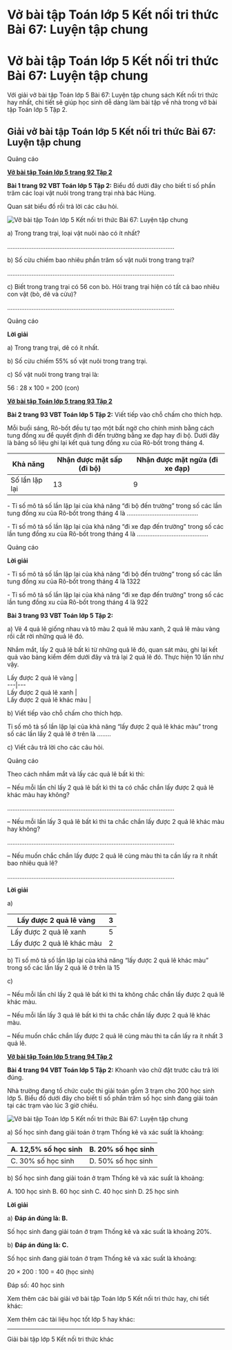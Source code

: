 # Vở bài tập Toán lớp 5 Kết nối tri thức Bài 67: Luyện tập chung

# Vở bài tập Toán lớp 5 Kết nối tri thức Bài 67: Luyện tập chung

Với giải vở bài tập Toán lớp 5 Bài 67: Luyện tập chung sách Kết nối tri thức hay nhất, chi tiết sẽ giúp học sinh dễ dàng làm bài tập về nhà trong vở bài tập Toán lớp 5 Tập 2.

## Giải vở bài tập Toán lớp 5 Kết nối tri thức Bài 67: Luyện tập chung

Quảng cáo

[**Vở bài tập Toán lớp 5 trang 92 Tập 2**](https://vietjack.com/vbt-toan-5-kn/vbt-toan-lop-5-trang-92-tap-2.jsp)

**Bài 1 trang 92 VBT Toán lớp 5 Tập 2:** Biểu đồ dưới đây cho biết tỉ số phần trăm các loại vật nuôi trong trang trại nhà bác Hùng.

Quan sát biểu đồ rồi trả lời các câu hỏi. 

![Vở bài tập Toán lớp 5 Kết nối tri thức Bài 67: Luyện tập chung](https://vietjack.com/vbt-toan-5-kn/images/bai-67-luyen-tap-chung-265761.PNG)

a) Trong trang trại, loại vật nuôi nào có ít nhất? 

……………………………………………………………………………………

b) Số cừu chiếm bao nhiêu phần trăm số vật nuôi trong trang trại? 

……………………………………………………………………………………

c) Biết trong trang trại có 56 con bò. Hỏi trang trại hiện có tất cả bao nhiêu con vật (bò, dê và cừu)?

……………………………………………………………………………………

Quảng cáo

**Lời giải**

a) Trong trang trại, dê có ít nhất.

b) Số cừu chiếm 55% số vật nuôi trong trang trại.

c) Số vật nuôi trong trang trại là:

56 : 28 x 100 = 200 (con)

[**Vở bài tập Toán lớp 5 trang 93 Tập 2**](https://vietjack.com/vbt-toan-5-kn/vbt-toan-lop-5-trang-93-tap-2.jsp)

**Bài 2 trang 93 VBT Toán lớp 5 Tập 2:** Viết tiếp vào chỗ chấm cho thích hợp. 

Mỗi buổi sáng, Rô-bốt đều tự tạo một bất ngờ cho chính minh bằng cách tung đồng xu để quyết định đi đến trường bằng xe đạp hay đi bộ. Dưới đây là bảng số liệu ghi lại kết quả tung đồng xu của Rô-bốt trong tháng 4. 

Khả năng |  Nhận được mặt sấp (đi bộ) |  Nhận được mặt ngửa (đi xe đạp)  
---|---|---  
Số lần lặp lại |  13 |  9  
  
\- Tỉ số mô tả số lần lặp lại của khả năng “đi bộ đến trường” trong số các lần tung đồng xu của Rô-bốt trong tháng 4 là …………………………………..

\- Tỉ số mô tả số lần lặp lại của khả năng “đi xe đạp đến trường" trong số các lần tung đồng xu của Rô-bốt trong tháng 4 là …………………………………..

Quảng cáo

**Lời giải**

\- Tỉ số mô tả số lần lặp lại của khả năng “đi bộ đến trường” trong số các lần tung đồng xu của Rô-bốt trong tháng 4 là 1322

\- Tỉ số mô tả số lần lặp lại của khả năng “đi xe đạp đến trường" trong số các lần tung đồng xu của Rô-bốt trong tháng 4 là 922

**Bài 3 trang 93 VBT Toán lớp 5 Tập 2:**

a) Vẽ 4 quả lê giống nhau và tô màu 2 quả lê màu xanh, 2 quả lê màu vàng rồi cắt rời những quả lê đó. 

Nhắm mắt, lấy 2 quả lê bất kì từ những quả lê đó, quan sát màu, ghi lại kết quả vào bảng kiểm đếm dưới đây và trả lại 2 quả lê đó. Thực hiện 10 lần như vậy. 

Lấy được 2 quả lê vàng |   
---|---  
Lấy được 2 quả lê xanh |   
Lấy được 2 quả lê khác màu |   
  
b) Viết tiếp vào chỗ chấm cho thích hợp. 

Tỉ số mô tả số lần lặp lại của khả năng “lấy được 2 quả lê khác màu” trong số các lần lấy 2 quả lê ở trên là ........ 

c) Viết câu trả lời cho các câu hỏi. 

Quảng cáo

Theo cách nhắm mắt và lấy các quả lê bất kì thì: 

– Nếu mỗi lần chỉ lấy 2 quả lê bất kì thì ta có chắc chắn lấy được 2 quả lê khác màu hay không? 

……………………………………………………………………………………

– Nếu mỗi lần lấy 3 quả lê bất kì thì ta chắc chắn lấy được 2 quả lê khác màu hay không? 

……………………………………………………………………………………

– Nếu muốn chắc chắn lấy được 2 quả lê cùng màu thì ta cần lấy ra ít nhất bao nhiêu quả lê?

……………………………………………………………………………………

**Lời giải**

a)

Lấy được 2 quả lê vàng | 3  
---|---  
Lấy được 2 quả lê xanh | 5  
Lấy được 2 quả lê khác màu | 2  
  
b) Tỉ số mô tả số lần lặp lại của khả năng “lấy được 2 quả lê khác màu” trong số các lần lấy 2 quả lê ở trên là 15

c)

– Nếu mỗi lần chỉ lấy 2 quả lê bất kì thì ta không chắc chắn lấy được 2 quả lê khác màu.

– Nếu mỗi lần lấy 3 quả lê bất kì thì ta chắc chắn lấy được 2 quả lê khác màu.

– Nếu muốn chắc chắn lấy được 2 quả lê cùng màu thì ta cần lấy ra ít nhất 3 quả lê.

[**Vở bài tập Toán lớp 5 trang 94 Tập 2**](https://vietjack.com/vbt-toan-5-kn/vbt-toan-lop-5-trang-94-tap-2.jsp)

**Bài 4 trang 94 VBT Toán lớp 5 Tập 2:** Khoanh vào chữ đặt trước câu trả lời đúng.

Nhà trường đang tổ chức cuộc thi giải toán gồm 3 trạm cho 200 học sinh lớp 5. Biểu đồ dưới đây cho biết tỉ số phần trăm số học sinh đang giải toán tại các trạm vào lúc 3 giờ chiều.

![Vở bài tập Toán lớp 5 Kết nối tri thức Bài 67: Luyện tập chung](https://vietjack.com/vbt-toan-5-kn/images/bai-67-luyen-tap-chung-265762.PNG)

a) Số học sinh đang giải toán ở trạm Thống kê và xác suất là khoảng:

A. 12,5% số học sinh  | B. 20% số học sinh  
---|---  
C. 30% số học sinh | D. 50% số học sinh  
  
b) Số học sinh đang giải toán ở trạm Thống kê và xác suất là khoảng:

A. 100 học sinh B. 60 học sinh C. 40 học sinh D. 25 học sinh

**Lời giải**

a) **Đáp án đúng là: B.**

Số học sinh đang giải toán ở trạm Thống kê và xác suất là khoảng 20%.

b) **Đáp án đúng là: C.**

Số học sinh đang giải toán ở trạm Thống kê và xác suất là khoảng:

20 × 200 : 100 = 40 (học sinh)

Đáp số: 40 học sinh

Xem thêm các bài giải vở bài tập Toán lớp 5 Kết nối tri thức hay, chi tiết khác:

Xem thêm các tài liệu học tốt lớp 5 hay khác:

* * *

Giải bài tập lớp 5 Kết nối tri thức khác
